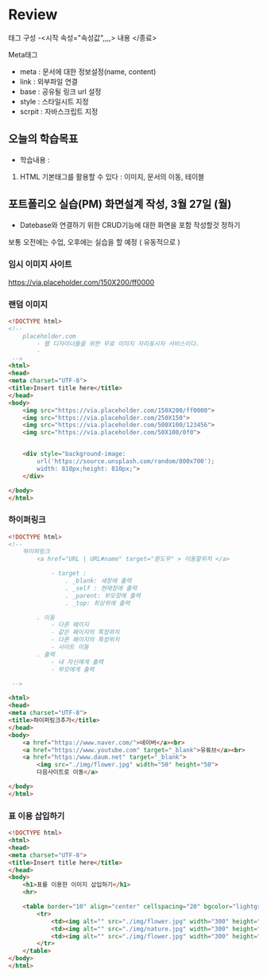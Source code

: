 # Review
태그 구성
-<시작 속성="속성값",,,,> 내용 </종료>

Meta태그
- meta : 문서에 대한 정보설정(name, content)
- link : 외부파일 연결
- base : 공유될 링크 url 설정
- style : 스타일시트 지정
- scrpit : 자바스크립트 지정



## 오늘의 학습목표
- 학습내용 :
1) HTML 기본태그를 활용할 수 있다 : 이미지, 문서의 이동, 테이블

## 포트폴리오 실습(PM) 화면설계 작성, 3월 27일 (월)
- Datebase와 연결하기 위한 CRUD기능에 대한 화면을 포함 작성할것 정하기

보통 오전에는 수업, 오후에는 실습을 할 예정 ( 유동적으로 )

### 임시 이미지 사이트
https://via.placeholder.com/150X200/ff0000

### 랜덤 이미지
```html
<!DOCTYPE html>
<!-- 
	placeholder.com
		- 웹 디자이너들을 위한 무료 이미지 자리표시자 서비스이다.
		-
 -->
<html>
<head>
<meta charset="UTF-8">
<title>Insert title here</title>
</head>
<body>
	<img src="https://via.placeholder.com/150X200/ff0000">
	<img src="https://via.placeholder.com/250X150">
	<img src="https://via.placeholder.com/500X100/123456">
	<img src="https://via.placeholder.com/50X100/0f0">


	<div style="background-image: 
		url('https://source.unsplash.com/random/800x700');
		width: 810px;height: 810px;">
	</div>

</body>
</html>
```

### 하이퍼링크
```html
<!DOCTYPE html>
<!-- 
	하이퍼링크
		<a href="URL | URL#name" target="윈도우" > 이동할위치 </a>

			- target :
				. _blank: 새창에 출력
				. _self : 현재창에 출력
				. _parent: 부모창에 출력
				. _top: 최상위에 출력

		. 이동
			- 다른 페이지
			- 같은 페이지의 특정위치
			- 다른 페이지의 특정위치
			- 사이트 이동
		. 출력
			- 내 자신에게 출력
			- 부모에게 출력

 -->

<html>
<head>
<meta charset="UTF-8">
<title>하이퍼링크추가</title>
</head>
<body>
	<a href="https://www.naver.com/">네이버</a><br>
	<a href="https://www.youtube.com" target="_blank">유튜브</a><br>
	<a href="https:/www.daum.net" target="_blank"> 
		<img src="./img/flower.jpg" width="50" height="50">
		다음사이트로 이동</a>

</body>
</html>
```


### 표 이용 삽입하기
```html
<!DOCTYPE html>
<html>
<head>
<meta charset="UTF-8">
<title>Insert title here</title>
</head>
<body>
	<h1>표를 이용한 이미지 삽입하기</h1>
	<hr>

	<table border="10" align="center" cellspacing="20" bgcolor="lightgray">
		<tr>
			<td><img alt="" src="./img/flower.jpg" width="300" height="300"></td>
			<td><img alt="" src="./img/nature.jpg" width="300" height="300"></td>
			<td><img alt="" src="./img/flower.jpg" width="300" height="300"></td>
		</tr>
	</table>
</body>
</html>
```




